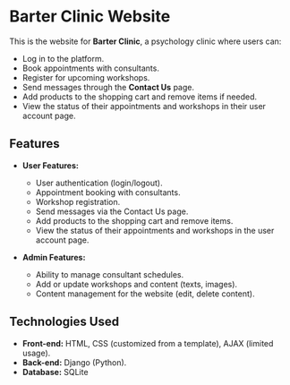 # Barter Clinic Website

This is the website for **Barter Clinic**, a psychology clinic where users can:

- Log in to the platform.
- Book appointments with consultants.
- Register for upcoming workshops.
- Send messages through the **Contact Us** page.
- Add products to the shopping cart and remove items if needed.
- View the status of their appointments and workshops in their user account page.

## Features

- **User Features:**
  - User authentication (login/logout).
  - Appointment booking with consultants.
  - Workshop registration.
  - Send messages via the Contact Us page.
  - Add products to the shopping cart and remove items.
  - View the status of their appointments and workshops in the user account page.

- **Admin Features:**
  - Ability to manage consultant schedules.
  - Add or update workshops and content (texts, images).
  - Content management for the website (edit, delete content).

## Technologies Used

- **Front-end:** HTML, CSS (customized from a template), AJAX (limited usage).
- **Back-end:** Django (Python).
- **Database:** SQLite

